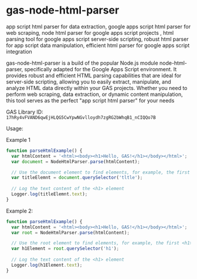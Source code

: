 # gas-node-html-parser
app script html parser for data extraction, google apps script html parser for web scraping, node html parser for google apps script projects , html parsing tool for google apps script server-side scripting, robust html parser for app script data manipulation, efficient html parser for google apps script integration 

gas-node-html-parser is a build of the popular Node.js module node-html-parser, specifically adapted for the Google Apps Script environment. It provides robust and efficient HTML parsing capabilities that are ideal for server-side scripting, allowing you to easily extract, manipulate, and analyze HTML data directly within your GAS projects. Whether you need to perform web scraping, data extraction, or dynamic content manipulation, this tool serves as the perfect "app script html parser" for your needs

GAS Library ID: ``17hRy4vFVAND6qwEjHLQG5CwYpwNGvlloydh7zgRG2bWhqB1_nCIQQo7B``


Usage:


Example 1
```javascript
function parseHtmlExample() {
  var htmlContent = '<html><body><h1>Hello, GAS!</h1></body></html>';
  var document = NodeHtmlParser.parse(htmlContent);

  // Use the document element to find elements, for example, the first <h1>:
  var titleElemnt = document.querySelector('tltle');
  
  // Log the text content of the <h1> element
  Logger.log(titleElemnt.text);
}
```

Example 2: 
```javascript
function parseHtmlExample() {
  var htmlContent = '<html><body><h1>Hello, GAS!</h1></body></html>';
  var root = NodeHtmlParser.parse(htmlContent);

  // Use the root element to find elements, for example, the first <h1>:
  var h1Element = root.querySelector('h1');
  
  // Log the text content of the <h1> element
  Logger.log(h1Element.text);
}
```


